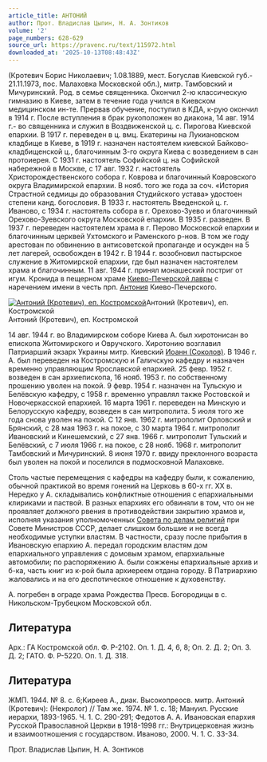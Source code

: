 ```yaml
---
article_title: АНТОНИЙ
author: Прот. Владислав Цыпин, Н. А. Зонтиков
volume: '2'
page_numbers: 628-629
source_url: https://pravenc.ru/text/115972.html
downloaded_at: '2025-10-13T08:48:43Z'
---
```


(Кротевич Борис Николаевич; 1.08.1889, мест. Богуслав Киевской губ.- 21.11.1973, пос. Малаховка Московской обл.), митр. Тамбовский и Мичуринский. Род. в семье священника. Окончил 2-ю классическую гимназию в Киеве, затем в течение года учился в Киевском медицинском ин-те. Прервав обучение, поступил в КДА, к-рую окончил в 1914 г. После вступления в брак рукоположен во диакона, 14 авг. 1914 г.- во священника и служил в Воздвиженской ц. с. Пирогова Киевской епархии. В 1917 г. переведен в ц. вмц. Екатерины на Лукиановском кладбище в Киеве, в 1919 г. назначен настоятелем киевской Байково-кладбищенской ц., благочинным 3-го округа Киева с возведением в сан протоиерея. С 1931 г. настоятель Софийской ц. на Софийской набережной в Москве, с 17 авг. 1932 г. настоятель Христорождественского собора г. Коврова и благочинный Ковровского округа Владимирской епархии. В нояб. того же года за соч. «История Страстной седмицы до образования Студийского устава» удостоен степени канд. богословия. В 1933 г. настоятель Введенской ц. г. Иваново, с 1934 г. настоятель собора в г. Орехово-Зуево и благочинный Орехово-Зуевского округа Московской епархии. В 1935 г. разведен. В 1937 г. переведен настоятелем храма в г. Перово Московской епархии и благочинным церквей Ухтомского и Раменского р-нов. В том же году арестован по обвинению в антисоветской пропаганде и осужден на 5 лет лагерей, освобожден в 1942 г. В 1944 г. возобновил пастырское служение в Житомирской епархии, где был назначен настоятелем храма и благочинным. 11 авг. 1944 г. принял монашеский постриг от игум. Кронида в пещерном храме [Киево-Печерской лавры](<https://pravenc.ru/text/Киево-Печерская лавра.html>) с наречением имени в честь прп. [Антония](https://pravenc.ru/text/АНТОНИЙ.html) Киево-Печерского.

[![Антоний (Кротевич), еп. Костромской](https://pravenc.ru/data/999/447/1234/i200.jpg "Кликните для увеличения картинки")](https://pravenc.ru/data/999/447/1234/i400.jpg)Антоний (Кротевич), еп. Костромской  
Антоний (Кротевич), еп. Костромской

14 авг. 1944 г. во Владимирском соборе Киева А. был хиротонисан во епископа Житомирского и Овручского. Хиротонию возглавил Патриарший экзарх Украины митр. Киевский [Иоанн (Соколов)](<https://pravenc.ru/text/Иоанн (Соколов).html>). В 1946 г. А. был переведен на Костромскую и Галичскую кафедру и назначен временно управляющим Ярославской епархией. 25 февр. 1952 г. возведен в сан архиепископа, 16 нояб. 1953 г. по собственному прошению уволен на покой. 9 февр. 1954 г. назначен на Тульскую и Белёвскую кафедру, с 1958 г. временно управлял также Ростовской и Новочеркасской епархией. 16 марта 1961 г. переведен на Минскую и Белорусскую кафедру, возведен в сан митрополита. 5 июля того же года снова уволен на покой. С 12 янв. 1962 г. митрополит Орловский и Брянский, с 28 мая 1963 г. на покое, с 30 марта 1964 г. митрополит Ивановский и Кинешемский, с 27 янв. 1966 г. митрополит Тульский и Белёвский, с 7 июля 1966 г. на покое, с 28 нояб. 1968 г. митрополит Тамбовский и Мичуринский. 8 июня 1970 г. ввиду преклонного возраста был уволен на покой и поселился в подмосковной Малаховке.

Столь частые перемещения с кафедры на кафедру были, к сожалению, обычной практикой во время гонений на Церковь в 60-х гг. XX в. Нередко у А. складывались конфликтные отношения с епархиальными клириками и паствой. В разных епархиях его обвиняли в том, что он не проявляет должного рвения в противодействии закрытию храмов и, исполняя указания уполномоченных [Совета по делам религий](<https://pravenc.ru/text/Совета по делам религий.html>) при Совете Министров СССР, делает слишком большие и не всегда необходимые уступки властям. В частности, сразу после прибытия в Ивановскую епархию А. передал городским властям дом епархиального управления с домовым храмом, епархиальные автомобили; по распоряжению А. были сожжены епархиальные архив и б-ка, часть книг из к-рой была архиереем отдана городу. В Патриархию жаловались и на его деспотическое отношение к духовенству.

А. погребен в ограде храма Рождества Пресв. Богородицы в с. Никольском-Трубецком Московской обл.

## Литература

Арх.: ГА Костромской обл. Ф. Р-2102. Оп. 1. Д. 4, 6, 8; Оп. 2. Д. 2; Оп. 3. Д. 2; ГАТО. Ф. Р-5220. Оп. 1. Д. 318.

## Литература

ЖМП. 1944. № 8. с. 6;Киреев А., диак. Высокопреосв. митр. Антоний (Кротевич): (Некролог) // Там же. 1974. № 1. с. 18; Мануил. Русские иерархи, 1893-1965. Ч. 1. С. 290-291; Федотов А. А. Ивановская епархия Русской Православной Церкви в 1918-1998 гг.: Внутрицерковная жизнь и взаимоотношения с государством. Иваново, 2000. Ч. 1. С. 33-34.

Прот. Владислав Цыпин, Н. А. Зонтиков
